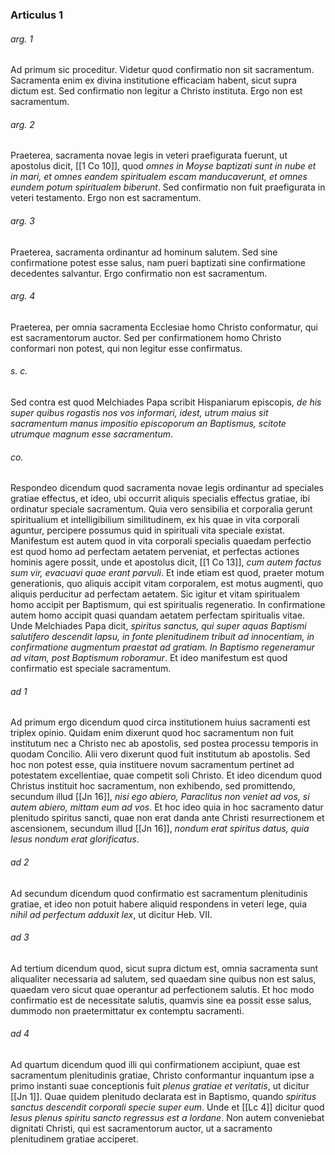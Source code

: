 ### Articulus 1

###### arg. 1
Ad primum sic proceditur. Videtur quod confirmatio non sit sacramentum. Sacramenta enim ex divina institutione efficaciam habent, sicut supra dictum est. Sed confirmatio non legitur a Christo instituta. Ergo non est sacramentum.

###### arg. 2
Praeterea, sacramenta novae legis in veteri praefigurata fuerunt, ut apostolus dicit, [[1 Co 10]], quod *omnes in Moyse baptizati sunt in nube et in mari, et omnes eandem spiritualem escam manducaverunt, et omnes eundem potum spiritualem biberunt*. Sed confirmatio non fuit praefigurata in veteri testamento. Ergo non est sacramentum.

###### arg. 3
Praeterea, sacramenta ordinantur ad hominum salutem. Sed sine confirmatione potest esse salus, nam pueri baptizati sine confirmatione decedentes salvantur. Ergo confirmatio non est sacramentum.

###### arg. 4
Praeterea, per omnia sacramenta Ecclesiae homo Christo conformatur, qui est sacramentorum auctor. Sed per confirmationem homo Christo conformari non potest, qui non legitur esse confirmatus.

###### s. c.
Sed contra est quod Melchiades Papa scribit Hispaniarum episcopis, *de his super quibus rogastis nos vos informari, idest, utrum maius sit sacramentum manus impositio episcoporum an Baptismus, scitote utrumque magnum esse sacramentum*.

###### co.
Respondeo dicendum quod sacramenta novae legis ordinantur ad speciales gratiae effectus, et ideo, ubi occurrit aliquis specialis effectus gratiae, ibi ordinatur speciale sacramentum. Quia vero sensibilia et corporalia gerunt spiritualium et intelligibilium similitudinem, ex his quae in vita corporali aguntur, percipere possumus quid in spirituali vita speciale existat. Manifestum est autem quod in vita corporali specialis quaedam perfectio est quod homo ad perfectam aetatem perveniat, et perfectas actiones hominis agere possit, unde et apostolus dicit, [[1 Co 13]], *cum autem factus sum vir, evacuavi quae erant parvuli*. Et inde etiam est quod, praeter motum generationis, quo aliquis accipit vitam corporalem, est motus augmenti, quo aliquis perducitur ad perfectam aetatem. Sic igitur et vitam spiritualem homo accipit per Baptismum, qui est spiritualis regeneratio. In confirmatione autem homo accipit quasi quandam aetatem perfectam spiritualis vitae. Unde Melchiades Papa dicit, *spiritus sanctus, qui super aquas Baptismi salutifero descendit lapsu, in fonte plenitudinem tribuit ad innocentiam, in confirmatione augmentum praestat ad gratiam. In Baptismo regeneramur ad vitam, post Baptismum roboramur*. Et ideo manifestum est quod confirmatio est speciale sacramentum.

###### ad 1
Ad primum ergo dicendum quod circa institutionem huius sacramenti est triplex opinio. Quidam enim dixerunt quod hoc sacramentum non fuit institutum nec a Christo nec ab apostolis, sed postea processu temporis in quodam Concilio. Alii vero dixerunt quod fuit institutum ab apostolis. Sed hoc non potest esse, quia instituere novum sacramentum pertinet ad potestatem excellentiae, quae competit soli Christo. Et ideo dicendum quod Christus instituit hoc sacramentum, non exhibendo, sed promittendo, secundum illud [[Jn 16]], *nisi ego abiero, Paraclitus non veniet ad vos, si autem abiero, mittam eum ad vos*. Et hoc ideo quia in hoc sacramento datur plenitudo spiritus sancti, quae non erat danda ante Christi resurrectionem et ascensionem, secundum illud [[Jn 16]], *nondum erat spiritus datus, quia Iesus nondum erat glorificatus*.

###### ad 2
Ad secundum dicendum quod confirmatio est sacramentum plenitudinis gratiae, et ideo non potuit habere aliquid respondens in veteri lege, quia *nihil ad perfectum adduxit lex*, ut dicitur Heb. VII.

###### ad 3
Ad tertium dicendum quod, sicut supra dictum est, omnia sacramenta sunt aliqualiter necessaria ad salutem, sed quaedam sine quibus non est salus, quaedam vero sicut quae operantur ad perfectionem salutis. Et hoc modo confirmatio est de necessitate salutis, quamvis sine ea possit esse salus, dummodo non praetermittatur ex contemptu sacramenti.

###### ad 4
Ad quartum dicendum quod illi qui confirmationem accipiunt, quae est sacramentum plenitudinis gratiae, Christo conformantur inquantum ipse a primo instanti suae conceptionis fuit *plenus gratiae et veritatis*, ut dicitur [[Jn 1]]. Quae quidem plenitudo declarata est in Baptismo, quando *spiritus sanctus descendit corporali specie super eum*. Unde et [[Lc 4]] dicitur quod *Iesus plenus spiritu sancto regressus est a Iordane*. Non autem conveniebat dignitati Christi, qui est sacramentorum auctor, ut a sacramento plenitudinem gratiae acciperet.

